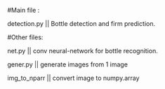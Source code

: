 #Main file : 

detection.py || Bottle detection and firm prediction.

#Other files: 

net.py || conv neural-network for bottle recognition.

gener.py || generate images from 1 image

img_to_nparr || convert image to numpy.array

